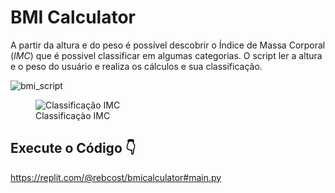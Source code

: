 # BMI Calculator

A partir da altura e do peso é possível descobrir o Índice de Massa Corporal (_IMC_) que é possivel classificar em algumas categorias.
O script ler a altura e o peso do usuário e realiza os cálculos e sua classificação.

![bmi_script]()

<figure>
  <img src="https://www.cdc.gov/healthyweight/images/assessing/bmi-adult-fb-600x315.jpg" alt="Classificação IMC">
  <figcaption>Classificaçào IMC</figcaption>
</figure>

## Execute o Código 👇

https://replit.com/@rebcost/bmicalculator#main.py

